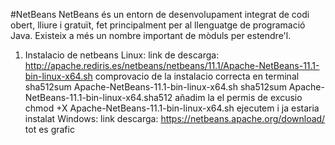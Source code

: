 #NetBeans
NetBeans és un entorn de desenvolupament integrat de codi obert, lliure i gratuït, fet principalment
per al llenguatge de programació Java. Existeix a més un nombre important de mòduls per
estendre'l.
1.  Instalacio de netbeans
Linux:
link de descarga: http://apache.rediris.es/netbeans/netbeans/11.1/Apache-NetBeans-11.1-bin-linux-x64.sh
comprovacio de la instalacio correcta en terminal
sha512sum Apache-NetBeans-11.1-bin-linux-x64.sh
sha512sum Apache-NetBeans-11.1-bin-linux-x64.sha512
añadim la el permis de excusio
chmod +X Apache-NetBeans-11.1-bin-linux-x64.sh
ejecutem i ja estaria instalat
Windows:
link descarga: https://netbeans.apache.org/download/
tot es grafic